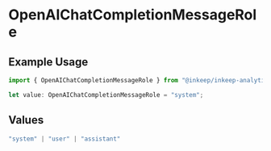 # OpenAIChatCompletionMessageRole

## Example Usage

```typescript
import { OpenAIChatCompletionMessageRole } from "@inkeep/inkeep-analytics/models/components";

let value: OpenAIChatCompletionMessageRole = "system";
```

## Values

```typescript
"system" | "user" | "assistant"
```